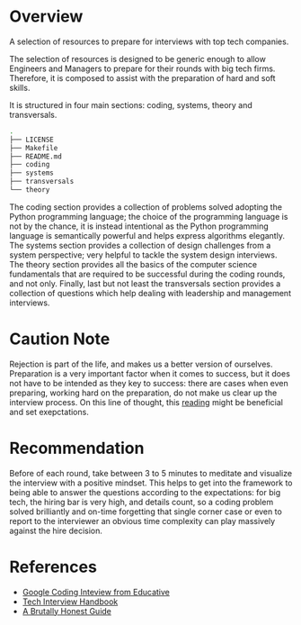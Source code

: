 # Overview
A selection of resources to prepare for interviews with top tech companies.

The selection of resources is designed to be generic enough to allow Engineers and Managers to prepare for their rounds with big tech firms. Therefore, it is composed to assist with the preparation of hard and soft skills.

It is structured in four main sections: coding, systems, theory and transversals. 

```bash
.
├── LICENSE
├── Makefile
├── README.md
├── coding
├── systems
├── transversals
└── theory
```

The coding section provides a collection of problems solved adopting the Python programming language; the choice of the programming language is not by the chance, it is instead intentional as the Python programming language is semantically powerful and helps express algorithms elegantly. The systems section provides a collection of design challenges from a system perspective; very helpful to tackle the system design interviews. The theory section provides all the basics of the computer science fundamentals that are required to be successful during the coding rounds, and not only. Finally, last but not least the transversals section provides a collection of questions which help dealing with leadership and management interviews.

# Caution Note
Rejection is part of the life, and makes us a better version of ourselves. Preparation is a very important factor when it comes to success, but it does not have to be intended as they key to success: there are cases when even preparing, working hard on the preparation, do not make us clear up the interview process. 
On this line of thought, this [reading](https://leetcode.com/discuss/interview-experience/942008/google-l4-zurich-sept-nov-2020-reject) might be beneficial and set exepctations.

# Recommendation
Before of each round, take between 3 to 5 minutes to meditate and visualize the interview with a positive mindset. This helps to get into the framework to being able to answer the questions according to the expectations: for big tech, the hiring bar is very high, and details count, so a coding problem solved brilliantly and on-time forgetting that single corner case or even to report to the interviewer an obvious time complexity can play massively against the hire decision.

# References
- [Google Coding Inteview from Educative](https://www.educative.io/blog/google-coding-interview)
- [Tech Interview Handbook](https://yangshun.github.io/tech-interview-handbook/)
- [A Brutally Honest Guide](https://debelop3d.medium.com/preparing-for-the-facebook-interview-a-brutally-honest-guide-8e09f3b8a054)
